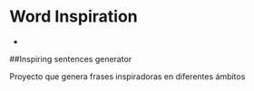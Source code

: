 # Word Inspiration
-

##Inspiring sentences generator

Proyecto que genera frases inspiradoras en diferentes ámbitos
